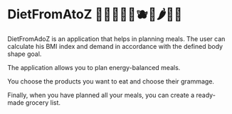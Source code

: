 # DietFromAtoZ :watermelon::avocado::pizza::green_salad::sushi::blueberries::croissant::hot_pepper::broccoli::eggplant:

DietFromAdoZ is an application that helps in planning meals. 
The user can calculate his BMI index and demand in accordance with the defined body shape goal. 

The application allows you to plan energy-balanced meals. 

You choose the products you want to eat and choose their grammage. 

Finally, when you have planned all your meals, you can create a ready-made grocery list.
